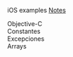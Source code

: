 iOS examples
<a href="https://docs.google.com/document/d/e/2PACX-1vTCp4U8qLULc7-Vye6Fs0Icb41n-fr9v-P-wMENNqYOsFaaMl7x-lCky5YWKJyRJE27Nh3bomVxE5FB/pub">Notes</a>

Objective-C<br>
Constantes<br>
Excepciones<br>
Arrays<br>

